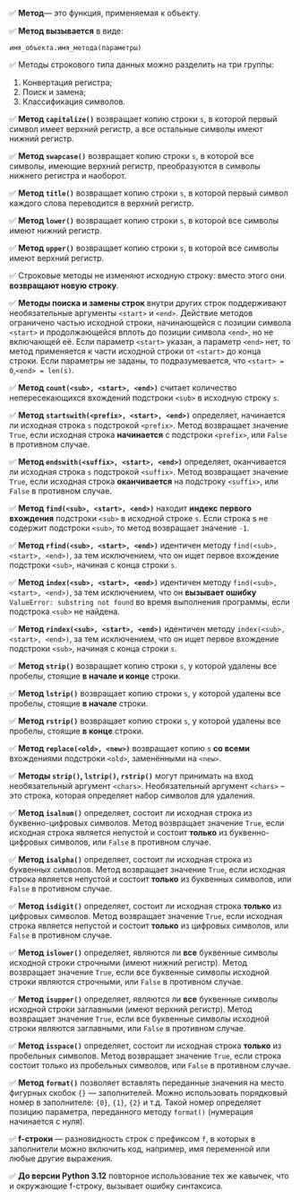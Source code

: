 ✅ **Метод**— это функция, применяемая к объекту.

✅ **Метод вызывается** в виде:

```
имя_объекта.имя_метода(параметры)
```
                  
✅ Методы строкового типа данных можно разделить на три группы:

1. Конвертация регистра;
2. Поиск и замена;
3. Классификация символов.
   
✅ **Метод `capitalize()`** возвращает копию строки `s`, в которой первый символ имеет верхний регистр, а все остальные символы имеют нижний регистр.

✅ **Метод `swapcase()`** возвращает копию строки `s`, в которой все символы, имеющие верхний регистр, преобразуются в символы нижнего регистра и наоборот.

✅ **Метод `title()`** возвращает копию строки `s`, в которой первый символ каждого слова переводится в верхний регистр.

✅ **Метод `lower()`** возвращает копию строки `s`, в которой все символы имеют нижний регистр.

✅ **Метод `upper()`** возвращает копию строки `s`, в которой все символы имеют верхний регистр.

✅ Строковые методы не изменяют исходную строку: вместо этого они **возвращают новую строку**.

✅ **Методы поиска и замены строк** внутри других строк поддерживают необязательные аргументы `<start>` и `<end>`. Действие методов ограничено частью исходной строки, начинающейся с позиции символа `<start>` и продолжающейся вплоть до позиции символа `<end>`, но не включающей её. Если параметр `<start>` указан, а параметр `<end>` нет, то метод применяется к части исходной строки от `<start>` до конца строки. Если параметры не заданы, то подразумевается, что `<start> = 0`,`<end> = len(s)`.

✅ **Метод `count(<sub>, <start>, <end>)`** считает количество непересекающихся вхождений подстроки `<sub>` в исходную строку `s`.

✅ **Метод `startswith(<prefix>, <start>, <end>)`** определяет, начинается ли исходная строка `s` подстрокой `<prefix>`. Метод возвращает значение `True`, если исходная строка **начинается** с подстроки `<prefix>`, или `False` в противном случае.

✅ **Метод `endswith(<suffix>, <start>, <end>)`** определяет, оканчивается ли исходная строка `s` подстрокой `<suffix>`. Метод возвращает значение `True`, если исходная строка **оканчивается** на подстроку `<suffix>`, или `False` в противном случае.

✅ **Метод `find(<sub>, <start>, <end>)`** находит **индекс первого вхождения** подстроки `<sub>` в исходной строке `s`. Если строка s не содержит подстроки `<sub>`, то метод возвращает значение `-1`.

✅ **Метод `rfind(<sub>, <start>, <end>)`** идентичен методу `find(<sub>, <start>, <end>)`, за тем исключением, что он ищет первое вхождение подстроки `<sub>`, начиная с конца строки `s`.

✅ **Метод `index(<sub>, <start>, <end>)`** идентичен методу `find(<sub>, <start>, <end>)`, за тем исключением, что он **вызывает ошибку** `ValueError: substring not found` во время выполнения программы, если подстрока `<sub>` не найдена.

✅ **Метод `rindex(<sub>, <start>, <end>)`** идентичен методу `index(<sub>, <start>, <end>)`, за тем исключением, что он ищет первое вхождение подстроки `<sub>`, начиная с конца строки `s`.

✅ **Метод `strip()`** возвращает копию строки `s`, у которой удалены все пробелы, стоящие **в начале и конце** строки.

✅ **Метод `lstrip()`** возвращает копию строки `s`, у которой удалены все пробелы, стоящие **в начале** строки.

✅ **Метод `rstrip()`** возвращает копию строки `s`, у которой удалены все пробелы, стоящие **в конце** строки.

✅ **Метод `replace(<old>, <new>)`** возвращает копию `s` **со всеми** вхождениями подстроки `<old>`, заменёнными на `<new>`.

✅ **Методы `strip()`, `lstrip()`, `rstrip()`** могут принимать на вход необязательный аргумент `<chars>`. Необязательный аргумент `<chars>` – это строка, которая определяет набор символов для удаления.

✅ **Метод `isalnum()`** определяет, состоит ли исходная строка из буквенно-цифровых символов. Метод возвращает значение `True`, если исходная строка является непустой и состоит **только** из буквенно-цифровых символов, или `False` в противном случае.

✅ **Метод `isalpha()`** определяет, состоит ли исходная строка из буквенных символов. Метод возвращает значение `True`, если исходная строка является непустой и состоит **только** из буквенных символов, или `False` в противном случае.

✅ **Метод `isdigit()`** определяет, состоит ли исходная строка **только** из цифровых символов. Метод возвращает значение `True`, если исходная строка является непустой и состоит **только** из цифровых символов, или `False` в противном случае.

✅ **Метод `islower()`** определяет, являются ли **все** буквенные символы исходной строки строчными (имеют нижний регистр). Метод возвращает значение `True`, если все буквенные символы исходной строки являются строчными, или `False` в противном случае.

✅ **Метод `isupper()`** определяет, являются ли **все** буквенные символы исходной строки заглавными (имеют верхний регистр). Метод возвращает значение `True`, если все буквенные символы исходной строки являются заглавными, или `False` в противном случае.

✅ **Метод `isspace()`** определяет, состоит ли исходная строка **только** из пробельных символов. Метод возвращает значение `True`, если строка состоит только из пробельных символов, или `False` в противном случае.

✅ **Метод `format()`** позволяет вставлять переданные значения на место фигурных скобок `{}` — заполнителей. Можно использовать порядковый номер в заполнителе: `{0}`, `{1}`, `{2}` и т.д. Такой номер определяет позицию параметра, переданного методу `format()` (нумерация начинается с нуля).

✅ **f-строки** — разновидность строк с префиксом `f`, в которых в заполнители можно включить код, например, имя переменной или любые другие выражения.

✅ **До версии Python 3.12** повторное использование тех же кавычек, что и окружающие f-строку, вызывает ошибку синтаксиса.
